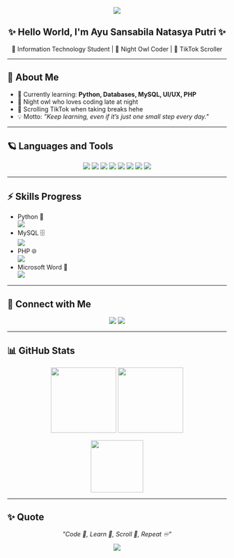 <!-- Banner -->
<p align="center">
  <img src="https://capsule-render.vercel.app/api?type=waving&color=6A0DAD&height=200&section=header&text=Hey!%20I'm%20Ayu%20Sansabila%20🌌&fontColor=ffffff&fontSize=30&animation=fadeIn&fontAlignY=35"/>
</p>

<h2 align="center">✨ Hello World, I'm Ayu Sansabila Natasya Putri ✨</h2>
<p align="center">🌙 Information Technology Student | 💜 Night Owl Coder | 📱 TikTok Scroller</p>

---

## 💜 About Me
- 🌱 Currently learning: **Python, Databases, MySQL, UI/UX, PHP**  
- 🌌 Night owl who loves coding late at night  
- 📱 Scrolling TikTok when taking breaks hehe  
- 💡 Motto: *"Keep learning, even if it’s just one small step every day."*

---

## 🪐 Languages and Tools
<p align="center">
  <img src="https://img.shields.io/badge/Python-6A0DAD?style=for-the-badge&logo=python&logoColor=white"/>
  <img src="https://img.shields.io/badge/MySQL-4B0082?style=for-the-badge&logo=mysql&logoColor=white"/>
  <img src="https://img.shields.io/badge/PHP-9370DB?style=for-the-badge&logo=php&logoColor=white"/>
  <img src="https://img.shields.io/badge/Figma-8A2BE2?style=for-the-badge&logo=figma&logoColor=white"/>
  <img src="https://img.shields.io/badge/VSCode-483D8B?style=for-the-badge&logo=visualstudiocode&logoColor=white"/>
  <img src="https://img.shields.io/badge/Git-4B0082?style=for-the-badge&logo=git&logoColor=white"/>
  <img src="https://img.shields.io/badge/Word-6A0DAD?style=for-the-badge&logo=microsoftword&logoColor=white"/>
  <img src="https://img.shields.io/badge/Canva-8A2BE2?style=for-the-badge&logo=canva&logoColor=white"/>
</p>

---

## ⚡ Skills Progress
- Python 🐍  
  <img src="https://progress-bar.dev/70/?title=Intermediate&width=400&color=6A0DAD">
- MySQL 🗄️  
  <img src="https://progress-bar.dev/60/?title=Learning&width=400&color=4B0082">
- PHP 🌐  
  <img src="https://progress-bar.dev/40/?title=Beginner&width=400&color=8A2BE2">
- Microsoft Word 📄  
  <img src="https://progress-bar.dev/80/?title=Good&width=400&color=9370DB">

---

## 🔗 Connect with Me
<p align="center">
  <a href="https://instagram.com/ayusansabilaa"><img src="https://img.shields.io/badge/Instagram-833AB4?style=for-the-badge&logo=instagram&logoColor=white"/></a>
  <a href="mailto:ayusansabila09@gmail.com"><img src="https://img.shields.io/badge/Gmail-D44638?style=for-the-badge&logo=gmail&logoColor=white"/></a>
</p>

---

## 📊 GitHub Stats
<p align="center">
  <img src="https://github-readme-stats.vercel.app/api?username=ayusansabila&show_icons=true&theme=tokyonight" height="150"/>
  <img src="https://github-readme-streak-stats.herokuapp.com/?user=ayusansabila&theme=tokyonight" height="150"/>
</p>

<p align="center">
  <img src="https://github-readme-stats.vercel.app/api/top-langs/?username=ayusansabila&layout=compact&theme=tokyonight" height="120"/>
</p>

---

## ✨ Quote
<p align="center">
  <em>"Code 🌙, Learn 🌌, Scroll 📱, Repeat ♾️"</em>
</p>

<!-- Footer Banner -->
<p align="center">
  <img src="https://capsule-render.vercel.app/api?type=waving&color=4B0082&height=150&section=footer"/>
</p>
